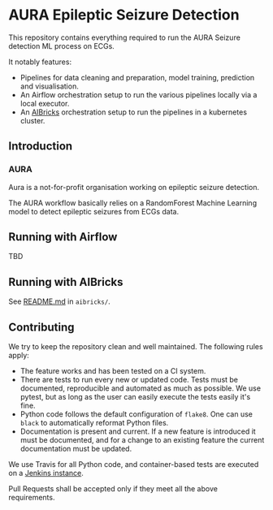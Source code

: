 
# AURA Epileptic Seizure Detection

This repository contains everything required to run the AURA Seizure detection ML process on ECGs.

It notably features:
* Pipelines for data cleaning and preparation, model training, prediction and visualisation.
* An Airflow orchestration setup to run the various pipelines locally via a local executor.
* An [AIBricks](https://ai4europe.eu) orchestration setup to run the pipelines in a kubernetes cluster.


## Introduction


### AURA

Aura is a not-for-profit organisation working on epileptic seizure detection.

The AURA workflow basically relies on a RandomForest Machine Learning model to detect epileptic seizures from ECGs data.


## Running with Airflow

TBD


## Running with AIBricks

See [README.md](aibricks/README.md) in `aibricks/`.


## Contributing

We try to keep the repository clean and well maintained. The following rules apply:

* The feature works and has been tested on a CI system.
* There are tests to run every new or updated code. Tests must be documented, reproducible and automated as much as possible. We use pytest, but as long as the user can easily execute the tests easily it's fine.
* Python code follows the default configuration of `flake8`. One can use `black` to automatically reformat Python files.
* Documentation is present and current. If a new feature is introduced it must be documented, and for a change to an existing feature the current documentation must be updated.

We use Travis for all Python code, and container-based tests are executed on a [Jenkins instance](https://art.castalia.camp/).

Pull Requests shall be accepted only if they meet all the above requirements.



